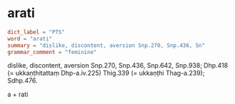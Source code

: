 # arati

``` toml
dict_label = "PTS"
word = "arati"
summary = "dislike, discontent, aversion Snp.270, Snp.436, Sn"
grammar_comment = "feminine"
```

dislike, discontent, aversion Snp.270, Snp.436, Snp.642, Snp.938; Dhp.418 (= ukkaṇṭhitattaṃ Dhp\-a.iv.225) Thig.339 (= ukkaṇṭhi Thag\-a.239); Sdhp.476.

a \+ rati

